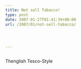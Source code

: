 ```yaml
---
title: Not sell Tabacco!
type: post
date: 2007-01-27T01:41:39+00:00
url: /2007/01/not-sell-tabacco/




---
```

<div class="flickr">
  <a href="http://www.flickr.com/photos/schreibblogade/370523896/"><img src="//farm1.static.flickr.com/146/370523896_51f4467eb4.jpg" class="flickr-photo" alt="" /></a></p>

  <p>
    Thenglish Tesco-Style
  </p>
</div>

